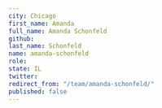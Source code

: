 ```yaml
---
city: Chicago
first_name: Amanda
full_name: Amanda Schonfeld
github: 
last_name: Schonfeld
name: amanda-schonfeld
role: 
state: IL
twitter: 
redirect_from: "/team/amanda-schonfeld/"
published: false
---
```


